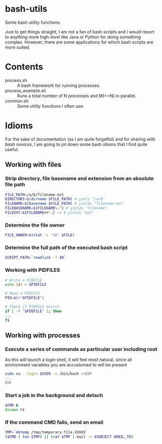 bash-utils
==========

Some bash utility functions.

Just to get things straight, I am not a fan of bash scripts and I would resort to anything more high-level like Java or Python for doing something complex. However, there are some applications for which bash scripts are more suited.

# Contents

<dl>
  <dt>process.sh</dt>
  <dd>A bash framework for running processes.</dd>
  <dt>process_example.sh</dt>
  <dd>Runs a total number of N processes and M(<=N) in parallel.</dd>
  <dt>common.sh</dt>
  <dd>Some utility functions I often use.</dd>
</dl>

# Idioms

For the sake of documentation (as I am quite forgetful) and for sharing with _bash novices_, I am going to jot down some bash idioms that I find quite useful.

## Working with files

### Strip directory, file basename and extension from an absolute file path

```bash
FILE_PATH=/a/b/filename.ext
DIRECTORY=$(dirname $FILE_PATH) # yiels "/a/b"
FILENAME=$(basename $FILE_PATH) # yields "filename.ext"
FILEBASENAME=${FILENAME%.*} # yields "filename"
FILEEXT=${FILENAME##*.} -> # yields "ext"
```

### Determine the file owner
```bash
FILE_OWNER=$(stat -c '%U' $FILE)
```

### Determine the full path of the executed bash script
```bash
SCRIPT_PATH=`readlink -f $0`
```

### Working with PIDFILES
```bash
# Write a PIDFILE
echo \$! > $PIDFILE

# Read a PIDFILE
PID=$(<"$PIDFILE")

# Check if PIDFILE exists
if [ -f "$PIDFILE" ]; then
...
fi
```

## Working with processes

### Execute a series of commands as particular user including root
As this will launch a login shell, it will feel most natural, since all environment variables you are accustomed to will be present
```bash
sudo su --login $USER -s /bin/bash <<EOF
...
EOF
```

### Start a job in the background and detach
```bash
$CMD &
disown %1
```

### If the command CMD fails, send an email
```bash
TMP=`mktemp /tmp/temporary-file.XXXXX`
($CMD | tee $TMP) || (cat $TMP | mail -s $SUBJECT $MAIL_TO)
```
